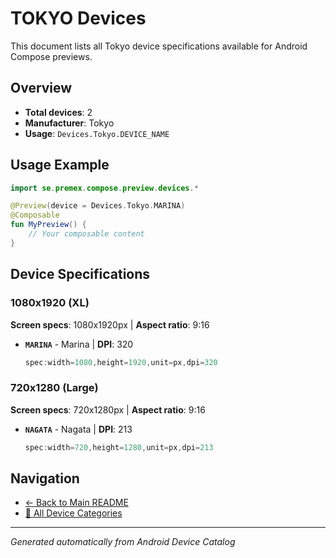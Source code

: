 # TOKYO Devices

This document lists all Tokyo device specifications available for Android Compose previews.

## Overview

- **Total devices**: 2
- **Manufacturer**: Tokyo
- **Usage**: `Devices.Tokyo.DEVICE_NAME`

## Usage Example

```kotlin
import se.premex.compose.preview.devices.*

@Preview(device = Devices.Tokyo.MARINA)
@Composable
fun MyPreview() {
    // Your composable content
}
```

## Device Specifications

### 1080x1920 (XL)

**Screen specs**: 1080x1920px | **Aspect ratio**: 9:16

- **`MARINA`** - Marina | **DPI**: 320
  ```kotlin
  spec:width=1080,height=1920,unit=px,dpi=320
  ```

### 720x1280 (Large)

**Screen specs**: 720x1280px | **Aspect ratio**: 9:16

- **`NAGATA`** - Nagata | **DPI**: 213
  ```kotlin
  spec:width=720,height=1280,unit=px,dpi=213
  ```

## Navigation

- [← Back to Main README](../../README.md)
- [📱 All Device Categories](../README.md)

---
*Generated automatically from Android Device Catalog*
